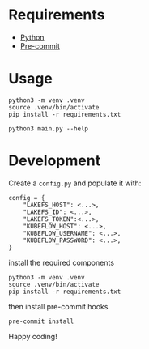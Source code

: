 # Requirements

- [Python](https://www.python.org/downloads/)
- [Pre-commit](https://pre-commit.com/)

# Usage

```shell
python3 -m venv .venv
source .venv/bin/activate
pip install -r requirements.txt

python3 main.py --help
```

# Development

Create a `config.py` and populate it with:

```shell
config = {
    "LAKEFS_HOST": <...>,
    "LAKEFS_ID": <...>,
    "LAKEFS_TOKEN":<...>,
    "KUBEFLOW_HOST": <...>,
    "KUBEFLOW_USERNAME": <...>,
    "KUBEFLOW_PASSWORD": <...>,
}
```

install the required components

```shell
python3 -m venv .venv
source .venv/bin/activate
pip install -r requirements.txt
```

then install pre-commit hooks

```shell
pre-commit install
```

Happy coding!
